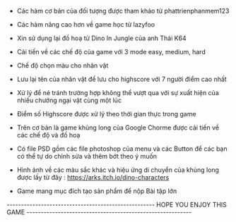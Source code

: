 - Các hàm cơ bản của đối tượng được tham khảo từ phattrienphanmem123

- Các hàm nâng cao hơn về game học từ lazyfoo

- Xin sử dụng lại đồ hoạ từ Dino In Jungle của anh Thái K64

- Cải tiến về các chế độ của game với 3 mode easy, medium, hard 

- Chế độ chọn màu cho nhân vật 

- Lưu lại tên của nhân vật để lưu cho highscore với 7 người điểm cao nhất 

- Xử lý để né tránh trường hợp không thể vượt qua với sự xuất hiện của nhiều chướng ngại vật cùng một lúc

- Điểm số Highscore được xử lý theo thời gian thực trong game

- Trên cơ bản là game khủng long của Google Chorme được cải tiến về các chế độ và đồ hoạ

- Có file PSD gồm các file photoshop của menu và các Button để các bạn có thể tự do chỉnh sửa và thêm bớt theo ý muốn

- Hình ảnh về các màu sắc khác và hiệu ứng di chuyển của khủng long được lấy từ đây : https://arks.itch.io/dino-characters

- Game mang mục đích tạo sản phẩm để nộp Bài tập lớn

----------------------------------------------------    HOPE YOU ENJOY THIS GAME    ----------------------------------------------------------
